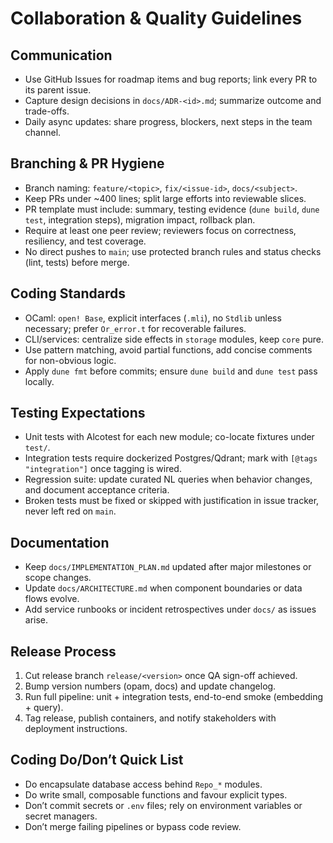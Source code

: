 # Collaboration & Quality Guidelines

## Communication
- Use GitHub Issues for roadmap items and bug reports; link every PR to its parent issue.
- Capture design decisions in `docs/ADR-<id>.md`; summarize outcome and trade-offs.
- Daily async updates: share progress, blockers, next steps in the team channel.

## Branching & PR Hygiene
- Branch naming: `feature/<topic>`, `fix/<issue-id>`, `docs/<subject>`.
- Keep PRs under ~400 lines; split large efforts into reviewable slices.
- PR template must include: summary, testing evidence (`dune build`, `dune test`, integration steps), migration impact, rollback plan.
- Require at least one peer review; reviewers focus on correctness, resiliency, and test coverage.
- No direct pushes to `main`; use protected branch rules and status checks (lint, tests) before merge.

## Coding Standards
- OCaml: `open! Base`, explicit interfaces (`.mli`), no `Stdlib` unless necessary; prefer `Or_error.t` for recoverable failures.
- CLI/services: centralize side effects in `storage` modules, keep `core` pure.
- Use pattern matching, avoid partial functions, add concise comments for non-obvious logic.
- Apply `dune fmt` before commits; ensure `dune build` and `dune test` pass locally.

## Testing Expectations
- Unit tests with Alcotest for each new module; co-locate fixtures under `test/`.
- Integration tests require dockerized Postgres/Qdrant; mark with `[@tags "integration"]` once tagging is wired.
- Regression suite: update curated NL queries when behavior changes, and document acceptance criteria.
- Broken tests must be fixed or skipped with justification in issue tracker, never left red on `main`.

## Documentation
- Keep `docs/IMPLEMENTATION_PLAN.md` updated after major milestones or scope changes.
- Update `docs/ARCHITECTURE.md` when component boundaries or data flows evolve.
- Add service runbooks or incident retrospectives under `docs/` as issues arise.

## Release Process
1. Cut release branch `release/<version>` once QA sign-off achieved.
2. Bump version numbers (opam, docs) and update changelog.
3. Run full pipeline: unit + integration tests, end-to-end smoke (embedding + query).
4. Tag release, publish containers, and notify stakeholders with deployment instructions.

## Coding Do/Don’t Quick List
- Do encapsulate database access behind `Repo_*` modules.
- Do write small, composable functions and favour explicit types.
- Don’t commit secrets or `.env` files; rely on environment variables or secret managers.
- Don’t merge failing pipelines or bypass code review.

